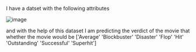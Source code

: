 I have a datset with the following attributes 

![image](https://github.com/Kashif-rahman03/Prediction-of-movie-verdict/assets/95422841/d67a2880-c476-4e16-b203-7ab07d5bd576)

and with the help of this dataset I am predicting the verdict of the movie that whether the movie would be ['Average' 'Blockbuster' 'Disaster' 'Flop' 'Hit' 'Outstanding'
 'Successful' 'Superhit'] 

 
